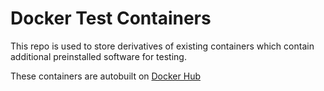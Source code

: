 # Docker Test Containers

This repo is used to store derivatives of existing containers which contain additional preinstalled software for testing.

These containers are autobuilt on [Docker Hub](https://registry.hub.docker.com/u/nrel/docker-test-containers/)
